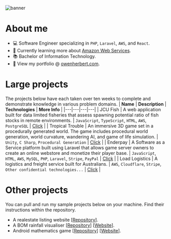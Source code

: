 ![banner](https://github.com/bytejungle/bytejungle/assets/60369890/037b752f-3b30-4d40-b274-86ccfb0b3db7)

# About me

- 💻 Software Engineer specializing in `PHP`, `Laravel`, `AWS`, and `React`.
- 🧠 Currently learning more about [Amazon Web Services](https://aws.amazon.com/).
- 📚 Bachelor of Information Technology.
- 📄 View my portfolio @ [owenherbert.com](https://owenherbert.com).

# Large projects
The projects below have each taken over ten weeks to complete and demonstrate knowledge in various problem domains.
| **Name** | **Description** | **Technologies** | **More Info** |
|---|---|---|---|
| JCU Fish | A web application built for data limited fisheries that assess spawning potential ratio of fish stocks in remote environments. | `JavaScript`, `TypeScript`, `HTML`, `AWS`, `PostgreSQL` | [Click](https://owenherbert.com/projects/jcu-fish) |
| Tropical Trouble | An immersive 3D game set in a procedurally generated world. The game includes procedural world generation, world curvature, wandering AI, and game of life simulation. | `Unity`, `C Sharp`, `Procedural Generation` | [Click](https://owenherbert.com/projects/tropical-trouble) |
| Enderpay | A Software as a Service platform built using Laravel that allows game server owners to create an online webstore and monetize their player base. | `JavaScript`, `HTML`, `AWS`, `MySQL`, `PHP`, `Laravel`, `Stripe`, `PayPal` | [Click](https://owenherbert.com/projects/enderpay) |
| Load Logistics | A logistics and freight service built for Australians. | `AWS`, `Cloudflare`, `Stripe`, `Other confidential technologies...` | [Click](https://owenherbert.com/projects/load-logistics) |

# Other projects
You can pull and run my sample projects below on your machine. Find their instructions within the repository.

- A realestate listing website [[Repository](https://github.com/bytejungle/laravel-property-shop)].
- A BOM rainfall visualiser [[Repository](https://github.com/owenherbert/jcu-cp2406-rainfall-visualiser)] [[Website](https://owenherbert.com/projects/rainfall-visualiser)].
- Android mathematics game [[Repository](https://github.com/owenherbert/jcu-cp3406-rocket-maths-app)] [[Website](https://owenherbert.com/projects/rocket-maths)].
